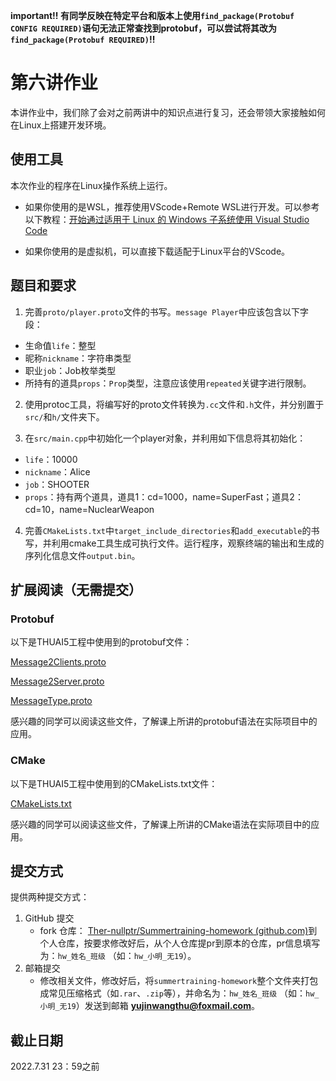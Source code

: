 **important!! 有同学反映在特定平台和版本上使用`find_package(Protobuf CONFIG REQUIRED)`语句无法正常查找到protobuf，可以尝试将其改为`find_package(Protobuf REQUIRED)`!!**

# 第六讲作业

本讲作业中，我们除了会对之前两讲中的知识点进行复习，还会带领大家接触如何在Linux上搭建开发环境。

## 使用工具

本次作业的程序在Linux操作系统上运行。

* 如果你使用的是WSL，推荐使用VScode+Remote WSL进行开发。可以参考以下教程：[开始通过适用于 Linux 的 Windows 子系统使用 Visual Studio Code](https://docs.microsoft.com/zh-cn/windows/wsl/tutorials/wsl-vscode)

* 如果你使用的是虚拟机，可以直接下载适配于Linux平台的VScode。

## 题目和要求

1. 完善`proto/player.proto`文件的书写。`message Player`中应该包含以下字段：

* 生命值`life`：整型
* 昵称`nickname`：字符串类型
* 职业`job`：Job枚举类型
* 所持有的道具`props`：`Prop`类型，注意应该使用`repeated`关键字进行限制。

2. 使用protoc工具，将编写好的proto文件转换为`.cc`文件和`.h`文件，并分别置于`src/`和`h/`文件夹下。

3. 在`src/main.cpp`中初始化一个player对象，并利用如下信息将其初始化：

* `life`：10000
* `nickname`：Alice
* `job`：SHOOTER
* `props`：持有两个道具，道具1：cd=1000，name=SuperFast；道具2：cd=10，name=NuclearWeapon

4. 完善`CMakeLists.txt`中`target_include_directories`和`add_executable`的书写，并利用cmake工具生成可执行文件。运行程序，观察终端的输出和生成的序列化信息文件`output.bin`。

## 扩展阅读（无需提交）

### Protobuf

以下是THUAI5工程中使用到的protobuf文件：

[Message2Clients.proto](https://github.com/eesast/THUAI5/blob/dev/dependency/proto/Message2Clients.proto)

[Message2Server.proto](https://github.com/eesast/THUAI5/blob/dev/dependency/proto/Message2Server.proto)

[MessageType.proto](https://github.com/eesast/THUAI5/blob/dev/dependency/proto/MessageType.proto)

感兴趣的同学可以阅读这些文件，了解课上所讲的protobuf语法在实际项目中的应用。

### CMake

以下是THUAI5工程中使用到的CMakeLists.txt文件：

[CMakeLists.txt](https://github.com/eesast/THUAI5/blob/dev/CAPI/CMakeLists.txt)

感兴趣的同学可以阅读这些文件，了解课上所讲的CMake语法在实际项目中的应用。

## 提交方式

提供两种提交方式：

1. GitHub 提交
   - fork 仓库： [Ther-nullptr/Summertraining-homework (github.com)](https://github.com/Ther-nullptr/Summertraining-homework)到个人仓库，按要求修改好后，从个人仓库提pr到原本的仓库，pr信息填写为：`hw_姓名_班级` （如：`hw_小明_无19`）。
2. 邮箱提交
   - 修改相关文件，修改好后，将`summertraining-homework`整个文件夹打包成常见压缩格式（如`.rar`、`.zip`等），并命名为：`hw_姓名_班级` （如：`hw_小明_无19`）发送到邮箱 **yujinwangthu@foxmail.com**。

## 截止日期

2022.7.31 23：59之前
